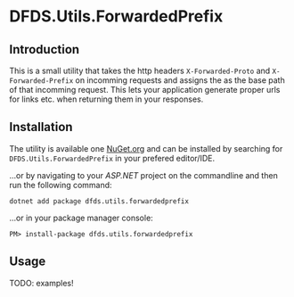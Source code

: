 # DFDS.Utils.ForwardedPrefix

## Introduction
This is a small utility that takes the http headers `X-Forwarded-Proto` and `X-Forwarded-Prefix` on incomming requests and assigns the as the base path of that incomming request. This lets your application generate proper urls for links etc. when returning them in your responses.

## Installation
The utility is available one [NuGet.org](https://www.nuget.org/packages/dfds.utils.forwardedprefix) and can be installed by searching for `DFDS.Utils.ForwardedPrefix` in your prefered editor/IDE.

...or by navigating to your _ASP.NET_ project on the commandline and then run the following command:

```shell
dotnet add package dfds.utils.forwardedprefix
```

...or in your package manager console:
```shell
PM> install-package dfds.utils.forwardedprefix
```

## Usage
TODO: examples!